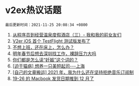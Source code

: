 # v2ex热议话题

`最后更新时间：2021-11-25 20:08:34 +0800`

1. [从程序员到经营温泉度假酒店（三）- 我和我的前女友们](https://www.v2ex.com/t/817810)
1. [V2er iOS 首个 TestFlight 测试版发布了](https://www.v2ex.com/t/817735)
1. [不想上班，还在床上，怎么办？](https://www.v2ex.com/t/817798)
1. [明年春节后想去深圳找工作，裸辞压力大吗](https://www.v2ex.com/t/817751)
1. [你们都是怎么读“妊娠”这个词的？](https://www.v2ex.com/t/817847)
1. [[迫于猫病] 想养一只美短起司---上海](https://www.v2ex.com/t/817836)
1. [[自己的文章搬运] 2021 年，我为什么还在坚持拒绝音乐订阅制](https://www.v2ex.com/t/817931)
1. [19-26 的 Macbook 发货日期推到 12 月了](https://www.v2ex.com/t/817776)


